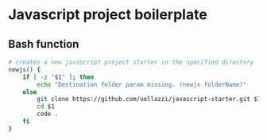 # Javascript project boilerplate

## Bash function

```bash
# creates a new javascript project starter in the specified directory
newjs() {
    if [ -z "$1" ]; then
        echo "Destination folder param missing. (newjs folderName)"
    else
        git clone https://github.com/uollazzi/javascript-starter.git $1
        cd $1
        code .
    fi
}
```
